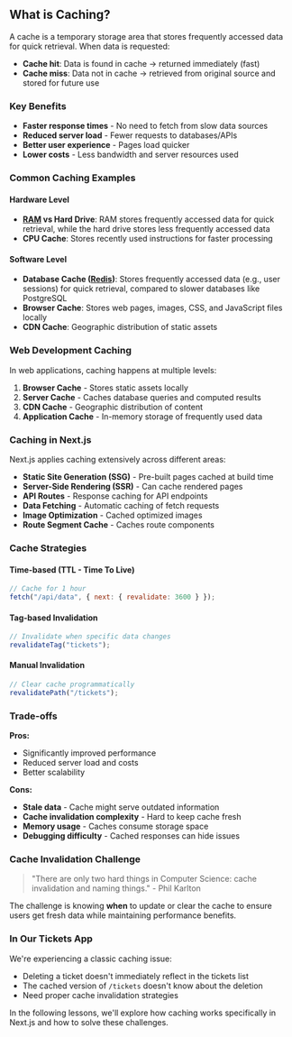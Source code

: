## What is Caching?

A cache is a temporary storage area that stores frequently accessed data for quick retrieval. When data is requested:

- **Cache hit**: Data is found in cache → returned immediately (fast)
- **Cache miss**: Data not in cache → retrieved from original source and stored for future use

### Key Benefits

- **Faster response times** - No need to fetch from slow data sources
- **Reduced server load** - Fewer requests to databases/APIs
- **Better user experience** - Pages load quicker
- **Lower costs** - Less bandwidth and server resources used

### Common Caching Examples

#### Hardware Level

- **[RAM](https://bit.ly/3wNE2db) vs Hard Drive**: RAM stores frequently accessed data for quick retrieval, while the hard drive stores less frequently accessed data
- **CPU Cache**: Stores recently used instructions for faster processing

#### Software Level

- **Database Cache ([Redis](https://bit.ly/3R6zLs2))**: Stores frequently accessed data (e.g., user sessions) for quick retrieval, compared to slower databases like PostgreSQL
- **Browser Cache**: Stores web pages, images, CSS, and JavaScript files locally
- **CDN Cache**: Geographic distribution of static assets

### Web Development Caching

In web applications, caching happens at multiple levels:

1. **Browser Cache** - Stores static assets locally
2. **Server Cache** - Caches database queries and computed results
3. **CDN Cache** - Geographic distribution of content
4. **Application Cache** - In-memory storage of frequently used data

### Caching in Next.js

Next.js applies caching extensively across different areas:

- **Static Site Generation (SSG)** - Pre-built pages cached at build time
- **Server-Side Rendering (SSR)** - Can cache rendered pages
- **API Routes** - Response caching for API endpoints
- **Data Fetching** - Automatic caching of fetch requests
- **Image Optimization** - Cached optimized images
- **Route Segment Cache** - Caches route components

### Cache Strategies

#### Time-based (TTL - Time To Live)

```javascript
// Cache for 1 hour
fetch("/api/data", { next: { revalidate: 3600 } });
```

#### Tag-based Invalidation

```javascript
// Invalidate when specific data changes
revalidateTag("tickets");
```

#### Manual Invalidation

```javascript
// Clear cache programmatically
revalidatePath("/tickets");
```

### Trade-offs

**Pros:**

- Significantly improved performance
- Reduced server load and costs
- Better scalability

**Cons:**

- **Stale data** - Cache might serve outdated information
- **Cache invalidation complexity** - Hard to keep cache fresh
- **Memory usage** - Caches consume storage space
- **Debugging difficulty** - Cached responses can hide issues

### Cache Invalidation Challenge

> "There are only two hard things in Computer Science: cache invalidation and naming things." - Phil Karlton

The challenge is knowing **when** to update or clear the cache to ensure users get fresh data while maintaining performance benefits.

### In Our Tickets App

We're experiencing a classic caching issue:

- Deleting a ticket doesn't immediately reflect in the tickets list
- The cached version of `/tickets` doesn't know about the deletion
- Need proper cache invalidation strategies

In the following lessons, we'll explore how caching works specifically in Next.js and how to solve these challenges.
